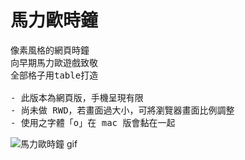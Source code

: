 # 馬力歐時鐘

<pre>
像素風格的網頁時鐘 
向早期馬力歐遊戲致敬
全部格子用table打造

- 此版本為網頁版，手機呈現有限
- 尚未做 RWD，若畫面過大小，可將瀏覽器畫面比例調整
- 使用之字體「o」在 mac 版會黏在一起
</pre>

![馬力歐時鐘 gif](https://github.com/Leileisme/MarioClock-JS/blob/main/images/README/mario.gif)
